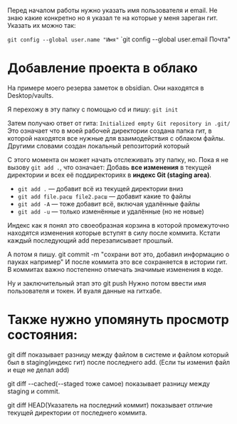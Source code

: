 Перед началом работы нужно указать имя пользователя и  email. Не знаю какие конкретно но я указал те на которые у меня зареган гит.
Указать их можно так:

`git config --global user.name "Имя"`
`git config --global user.email Почта"

# Добавление проекта в облако

На примере моего резерва заметок в obsidian. Они находятся в Desktop/vaults.

Я перехожу в эту папку с помощью cd и пишу:
`git init`

Затем получаю ответ от гита:
`Initialized empty Git repository in .git/`
Это означает что в моей рабочей директории создана папка гит, в которой находятся все нужные для взаимодействия с облаком файлы. Другими словами создан локальный репозиторий который 

С этого момента он может начать отслеживать эту папку, но.
Пока я не вызову `git add .`, что означает: Добавь **все изменения** в текущей директории и всех её поддиректориях в **индекс Git (staging area)**.

- `git add .` — добавит всё из текущей директории вниз
- `git add file.расш file2.расш` — добавит какие то  файлы
- `git add -A` — тоже добавит всё, включая удалённые файлы
- `git add -u` — только изменённые и удалённые (но не новые)

Индекс как я понял это своеобразная корзина в которой промежуточно находятся изменения которые вступят в силу после коммита. Кстати каждый последующий add перезаписывает прошлый.

А потом я пишу.
git commit -m "сохрани вот это, добавил информацию о пауках например"
И после коммита это все сохраняется в истории гит. В коммитах важно постепенно отмечать значимые изменения в коде.

Ну и заключительный этап это git push
Нужно потом ввести имя пользователя и токен. И вуаля данные на гитхабе.

# Также нужно упомянуть просмотр состояния: 

git diff  показывает разницу между файлом в системе и файлом который был в staging(индекс гит) после последнего add. (Если ты изменил файл и еще не делал add)

git diff --cached(--staged тоже самое) показывает разницу между staging и commit. 

git diff HEAD(Указатель на последний коммит) показывает отличие текущей директории от последнего коммита.
